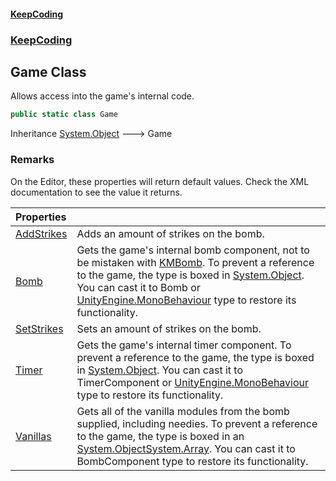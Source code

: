 #### [KeepCoding](index.md 'index')
### [KeepCoding](KeepCoding.md 'KeepCoding')
## Game Class
Allows access into the game's internal code.   
```csharp
public static class Game
```

Inheritance [System.Object](https://docs.microsoft.com/en-us/dotnet/api/System.Object 'System.Object') &#129106; Game  
### Remarks
On the Editor, these properties will return default values. Check the XML documentation to see the value it returns.  

| Properties | |
| :--- | :--- |
| [AddStrikes](Game_AddStrikes.md 'KeepCoding.Game.AddStrikes') | Adds an amount of strikes on the bomb.<br/> |
| [Bomb](Game_Bomb.md 'KeepCoding.Game.Bomb') | Gets the game's internal bomb component, not to be mistaken with [KMBomb](https://docs.microsoft.com/en-us/dotnet/api/KMBomb 'KMBomb'). To prevent a reference to the game, the type is boxed in [System.Object](https://docs.microsoft.com/en-us/dotnet/api/System.Object 'System.Object'). You can cast it to Bomb or [UnityEngine.MonoBehaviour](https://docs.microsoft.com/en-us/dotnet/api/UnityEngine.MonoBehaviour 'UnityEngine.MonoBehaviour') type to restore its functionality.<br/> |
| [SetStrikes](Game_SetStrikes.md 'KeepCoding.Game.SetStrikes') | Sets an amount of strikes on the bomb.<br/> |
| [Timer](Game_Timer.md 'KeepCoding.Game.Timer') | Gets the game's internal timer component. To prevent a reference to the game, the type is boxed in [System.Object](https://docs.microsoft.com/en-us/dotnet/api/System.Object 'System.Object'). You can cast it to TimerComponent or [UnityEngine.MonoBehaviour](https://docs.microsoft.com/en-us/dotnet/api/UnityEngine.MonoBehaviour 'UnityEngine.MonoBehaviour') type to restore its functionality.<br/> |
| [Vanillas](Game_Vanillas.md 'KeepCoding.Game.Vanillas') | Gets all of the vanilla modules from the bomb supplied, including needies. To prevent a reference to the game, the type is boxed in an [System.Object](https://docs.microsoft.com/en-us/dotnet/api/System.Object 'System.Object')[System.Array](https://docs.microsoft.com/en-us/dotnet/api/System.Array 'System.Array'). You can cast it to BombComponent type to restore its functionality.<br/> |
